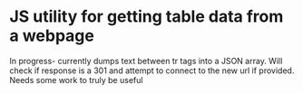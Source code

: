 <h1>JS utility for getting table data from a webpage</h1>
In progress- currently dumps text between tr tags into a JSON array.  Will check if response is a 301 and attempt to connect to the new url if provided.  Needs some work to truly be useful
